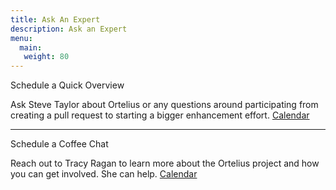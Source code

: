 ```yaml
---
title: Ask An Expert 
description: Ask an Expert
menu:
  main:
   weight: 80
---
```


Schedule a Quick Overview

Ask Steve Taylor about Ortelius or any questions around participating from creating a pull request to starting a bigger enhancement effort. [Calendar](https://drift.me/sbtaylor15/quickpeek)

---

Schedule a Coffee Chat

Reach out to Tracy Ragan to learn more about the Ortelius project and how you can get involved. She can help. [Calendar](https://drift.me/tracyragan/coffeechat)